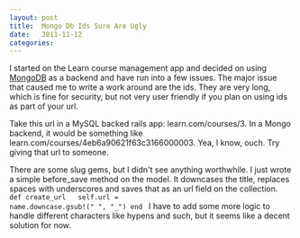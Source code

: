 ```yaml
---
layout: post
title:  Mongo Db Ids Sure Are Ugly
date:   2011-11-12
categories:
---
```


I started on the Learn course management app and decided on using <a href="http://www.mongodb.org/">MongoDB</a> as a backend and have run into a few issues. The major issue that caused me to write a work around are the ids. They are very long, which is fine for security, but not very user friendly if you plan on using ids as part of your url.

Take this url in a MySQL backed rails app: learn.com/courses/3. In a Mongo backend, it would be something like learn.com/courses/4eb6a90621f63c3166000003. Yea, I know, ouch. Try giving that url to someone.

There are some slug gems, but I didn't see anything worthwhile. I just wrote a simple before_save method on the model. It downcases the title, replaces spaces with underscores and saves that as an url field on the collection.
<code>
 def create_url
 &nbsp;&nbsp;self.url = name.downcase.gsub!(" ", "_")
 end
</code>
I have to add some more logic to handle different characters like hypens and such, but it seems like a decent solution for now.
